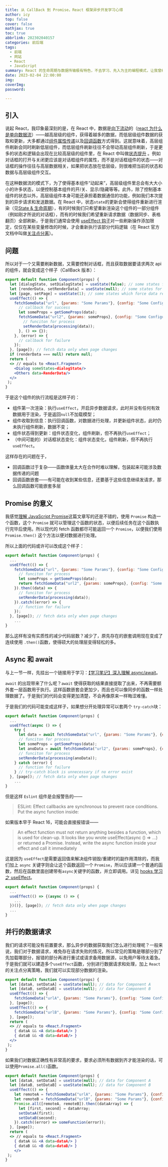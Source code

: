 ```yaml
---
title: 从 CallBack 到 Promise，React 框架异步开发学习心得
author: icy
top: false
cover: false
mathjax: true
toc: true
abbrlink: 202302040157
categories: 前后端
tags:
  - 前端
  - 网站
  - React
  - JavaScript
summary: React 的生命周期与数据传输极有特色，不去学习、先入为主的编程模式，让我曾经代码结构变得晦涩难懂。
date: 2023-02-04 22:00:00
img:
coverImg:
password:

---
```


## 引入

说起 React，我印象最深刻的是，在 React 中，数据是[向下流动](https://zh-hans.reactjs.org/docs/state-and-lifecycle.html#the-data-flows-down)的（[react 为什么是单向数据流](https://www.php.cn/website-design-ask-493282.html)）——越高层级的组件，获得着越多的数据，而低层级组件数据的获取和更新，大多都通过[组件属性传递](https://zh-hans.reactjs.org/docs/components-and-props.html)以及[回调函数](https://juejin.cn/post/7065555069889937415)方式得到。这就意味着，高层组件刷新会同时刷新低层组件，而低层组件刷新往往不会带动高层组件刷新，于是更多的状态和逻辑会出现在比较高层级的组件里，在 React 中叫做[状态提升](https://zh-hans.reactjs.org/docs/lifting-state-up.html) 。例如对话框的打开与关闭更应该是对话框组件的属性，而不是对话框组件的状态——对话框的操作往往与高层数据相关，如果把状态放在低层级，则很难把当前的状态和数据与高层级组件交互。

在这种数据流的模式下，为了使得基本组件“动起来”，高层级组件里总会有大大小小的许多状态，以便控制基本组件的开/关、显示/隐藏等等。此外，除了控制基本组件的状态以外，高层级组件本身可能还承担着数据通信的功能，例如我们本次提到的异步请求和发送数据。在 React 中，状态`state`的更新会使得组件重新进行渲染（见[State & 生命周期](https://react.docschina.org/docs/state-and-lifecycle.html)），有的时候我们只希望重新渲染这个组件的一部分组件（例如刚才所说的对话框），而有的时候我们希望重新请求数据（数据同步、表格翻页）全部刷新，于是我们通常会使用 [useEffect 钩子](https://zh-hans.reactjs.org/docs/hooks-effect.html)对一些刷新操作添加限定，仅仅在某些变量修改的时候，才会重新执行该部分代码逻辑（在 React 官方文档中叫做[关注点分离](https://zh-hans.reactjs.org/docs/hooks-effect.html#tip-use-multiple-effects-to-separate-concerns)）。

## 问题

所以对于一个又需要刷新数据，又需要控制对话框，而且获取数据要请求两次 api 的组件，就会变成这个样子（CallBack 版本）：

```jsx
export default function Component(props) {
  let [dialogState, setDialogState] = useState(false); // some states for dialogs
  let [renderData, setRenderData] = useState(null); // some states for rendering
  let [page, setPage] = useState(1); // some states which force data refresh
  useEffect(() => {
    fetchSomeData("url", {params: "Some Params"}, {config: "Some Configurations"}, (data) => {
      // callback for success
      let someProps = getSomeProps(data);
      fetchSomeData("url2", {params: someProps}, {config: "Some Configurations"}, (data) => {
        // funciton for process
        setRenderData(processing(data));
      }, () => {});
  	}, (error) => {
      // callback for failure
    });
  }, [page]); // fetch data only when page changes
  if (renderData === null) return null;
  return (
  <> // equals to <React.Fragment>
    <Dialog someStates=dialogState/>
    <Others data=RenderData/>
  </>
 );
}
```

于是这个组件的执行流程是这样子的：

- 组件第一次渲染：执行`useEffect`，开启异步数据请求，此时并没有任何有效数据用于渲染，于是返回`null`不加载模型；
- 组件收取到信息：执行回调函数，对数据进行处理，并更新组件状态，此时仍未执行组件刷新，数据不变；
- 组件状态得到更新：组件状态变化，组件刷新，但不再执行`useEffect`；
- （中间可能的）对话框状态变化：组件状态变化，组件刷新，但不再执行`useEffect`。

这样存在的问题在于，

- 回调函数过于复杂——函数体量太大在合作时难以理解，包装起来可能涉及数据传递的问题
- 回调函数嵌套——有可能在收到某些信息，还要基于这些信息继续发请求，那么回调函数可能嵌套多层

## Promise 的意义

我感觉[理解 JavaScript Promise](https://zhuanlan.zhihu.com/p/26523836)这篇文章写的还是不错的，使用 `Promise` 构造一个函数，这个 `Promise` 就可以管理这个函数的状态，以便后续任务在这个函数执行完毕后使用。所以现代的 fetch 函数都尽可能返回一个 `Promise`，以便我们使用 `Promise.then()` 这个方法以便对数据进行处理。

所以上面的代码或许可以改成这个样子：

```jsx
export default function Component(props) {
  ...
  useEffect(() => {
    fetchSomeData("url", {params: "Some Params"}, {config: "Some Configurations"}).then((data) => {
      // funciton for process
      let someProps = getSomeProps(data);
      return fetchSomeData("url2", {params: someProps}, {config: "Some Configurations"});
    }).then((data) => {
      // funciton for process
      setRenderData(processing(data));
    }).catch((error) => {
      // function for failure
    });
  }, [page]); // fetch data only when page changes
	...
}
```

那么这样有没有实质性的减少代码层数？减少了，原先存在的嵌套调用现在变成了连续使用 `.then()`函数，使得硕大的处理层变得轻松的多。

## Async 和 await

与上一节一样，先挂出一个链接用于学习：[【学习笔记】深入理解 async/await](https://www.cnblogs.com/youma/p/10475214.html)。

`await` 的出现带来了什么呢？`await` 使得获取的结果直接提取了出来，不再需要额外套一层函数用于执行。这样函数嵌套会更加少，而且也可以像同步的函数一样处理数据了。于是我们的代码会变得更加清楚，不会再像原来一样晦涩难懂。

于是我们的代码可能变成这样子，如果想分开处理异常可以套两个 `try-catch`块：

```jsx
export default function Component(props) {
  ...
  useEffect(async () => {
    try {
      let data = await fetchSomeData("url", {params: "Some Params"}, {config: "Some Configurations"});
      // funciton for process
      let someProps = getSomeProps(data);
      let anoData = await fetchSomeData("url2", {params: someProps}, {config: "Some Configurations"});
      // funciton for process
      setRenderData(processing(anoData));
  	} catch (error) {
      // function for failure
    } // try-catch block is unnecessary if no error exist
  }, [page]); // fetch data only when page changes
	...
}
```

但是这样 `Eslint` 组件是会报警告的——

> ESLint: Effect callbacks are synchronous to prevent race conditions. Put the async function inside:

如果版本早于 React 16，可能会直接报错误——

> An effect function must not return anything besides a function, which is used for clean-up. It looks like you wrote useEffect(async () => ...) or returned a Promise. Instead, write the async function inside your effect and call it immediately

这是因为 `useEffect`是需要返回值来解决组件销毁/重建时的副作用清除的，而我们加上 `async` 关键字则会让这个函数返回一个 `Promise`，所以应该建一个普通的函数，然后在函数里面创建带有`async`关键字的函数，并立即调用。详见 [hooks 学习之 useEffect](https://juejin.cn/post/7029117054233870349)。

```jsx
export default function Component(props) {
  ...
  useEffect(() => {(async () => {
    ...
  })()}, [page]); // fetch data only when page changes
  ...
}
```

## 并行的数据请求

我们的请求可能没有前置要求，那么异步的数据获取我们怎么进行处理呢？一般来说，我们对于数据请求，难免存在请求失败的情况，所以常见的策略是哪部分到了先加载哪部分，报错的部分再进行重试或请求备用数据源，以免用户等待太着急。于是我们就可以建造多个`useEffect`函数，分别进行数据请求和处理，加上 `React` 的关注点分离策略，我们就可以实现部分数据的渲染。

```jsx
export default function Component(props) {
  let [dataA, setDataA] = useState(null); // data for Component A
  let [dataB, setDataB] = useState(null); // data for Component B
  useEffect(() => {
    fetchSomeData("urlA", {params: "Some Params"}, {config: "Some Configurations"}).then((data) => setDataA(data));
  }, [page]); 
  useEffect(() => {
    fetchSomeData("urlB", {params: "Some Params"}, {config: "Some Configurations"}).then((data) => setDataB(data));
  }, [page]); 
  return (
  <> // equals to <React.Fragment>
    { dataA && <A data=dataA/> }
    { dataB && <B data=dataB/> }
  </>
 );
}
```

如果我们对数据正确性有非常高的要求，要求必须所有数据到齐才能渲染的话，可以使用`Promise.all()`函数。

```jsx
export default function Component(props) {
  let [dataA, setDataA] = useState(null); // data for Component A
  let [dataB, setDataB] = useState(null); // data for Component B
  useEffect(() => {
    let remoteA = fetchSomeData("urlA", {params: "Some Params"}, {config: "Some Configurations"});
    let remoteB = fetchSomeData("urlB", {params: "Some Params"}, {config: "Some Configurations"});
    Promise.all([remoteA, remoteB]).then((dataArray) => {
      let [first, second] = dataArray;
      setDataA(first);
      setDataB(second);
    }).catch((error) => someFunction(error));
  }, [page]); 
  return (
  <> // equals to <React.Fragment>
    { dataA && <A data=dataA/> }
    { dataB && <B data=dataB/> }
 	</>
 );
}
```

